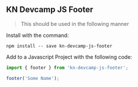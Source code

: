 ## KN Devcamp JS Footer

> This should be used in the following manner

Install with the command:

```
npm install -- save kn-devcamp-js-footer
```
Add to a Javascript Project with the following code:

```javascript
import { footer } from 'kn-devcamp-js-footer';

footer('Some Name');
```